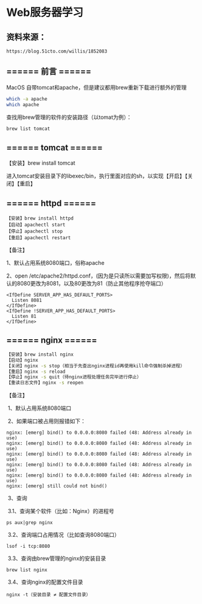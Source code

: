 # Web服务器学习

## 资料来源：

```
https://blog.51cto.com/willis/1852083
```

## ======  前言 ====== 

MacOS 自带tomcat和apache，但是建议都用brew重新下载进行额外的管理

```bash
which -a apache
which apache
```

查找用brew管理的软件的安装路径（以tomat为例）：

```bash
brew list tomcat
```

## ====== tomcat ======

【安装】brew install tomcat

进入tomcat安装目录下的libexec/bin，执行里面对应的sh，以实现【开启】【关闭】【重启】

## ====== httpd ======

```
【安装】brew install httpd
【启动】apachectl start
【停止】apachectl stop   
【重启】apachectl restart
```

【备注】

1、默认占用系统8080端口，俗称apache

2、open /etc/apache2/httpd.conf，(因为是只读所以需要加写权限)，然后将默认的8080更改为8081，以及80更改为81（防止其他程序抢夺端口）

```
<IfDefine SERVER_APP_HAS_DEFAULT_PORTS>
  Listen 8081
</IfDefine>
<IfDefine !SERVER_APP_HAS_DEFAULT_PORTS>
  Listen 81
</IfDefine>
```

## ====== nginx ======

```bash
【安装】brew install nginx
【启动】nginx
【关闭】nginx -s stop（相当于先查出nginx进程id再使用kill命令强制杀掉进程）
【重启】nginx -s reload
【停止】nginx -s quit（待nginx进程处理任务完毕进行停止）
【重读日志文件】nginx -s reopen
```

【备注】

​	1、默认占用系统8080端口

​	2、如果端口被占用则报错如下：

```
nginx: [emerg] bind() to 0.0.0.0:8080 failed (48: Address already in use)
nginx: [emerg] bind() to 0.0.0.0:8080 failed (48: Address already in use)
nginx: [emerg] bind() to 0.0.0.0:8080 failed (48: Address already in use)
nginx: [emerg] bind() to 0.0.0.0:8080 failed (48: Address already in use)
nginx: [emerg] bind() to 0.0.0.0:8080 failed (48: Address already in use)
nginx: [emerg] still could not bind()
```

​	3、查询

​		3.1、查询某个软件（比如：Nginx）的进程号

```
ps aux|grep nginx
```

​		3.2、查询端口占用情况（比如查询8080端口）

```
lsof -i tcp:8080
```

​		3.3、查询由brew管理的nginx的安装目录

```
brew list nginx
```

​		3.4、查询nginx的配置文件目录

```
nginx -t（安装目录 ≠ 配置文件目录）
```

